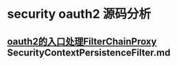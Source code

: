 security oauth2 源码分析
=================
[oauth2的入口处理FilterChainProxy](https://github.com/zhangdberic/doc/blob/master/springcloud/oauth2/FilterChainProxy.md)
SecurityContextPersistenceFilter.md
-----------------
